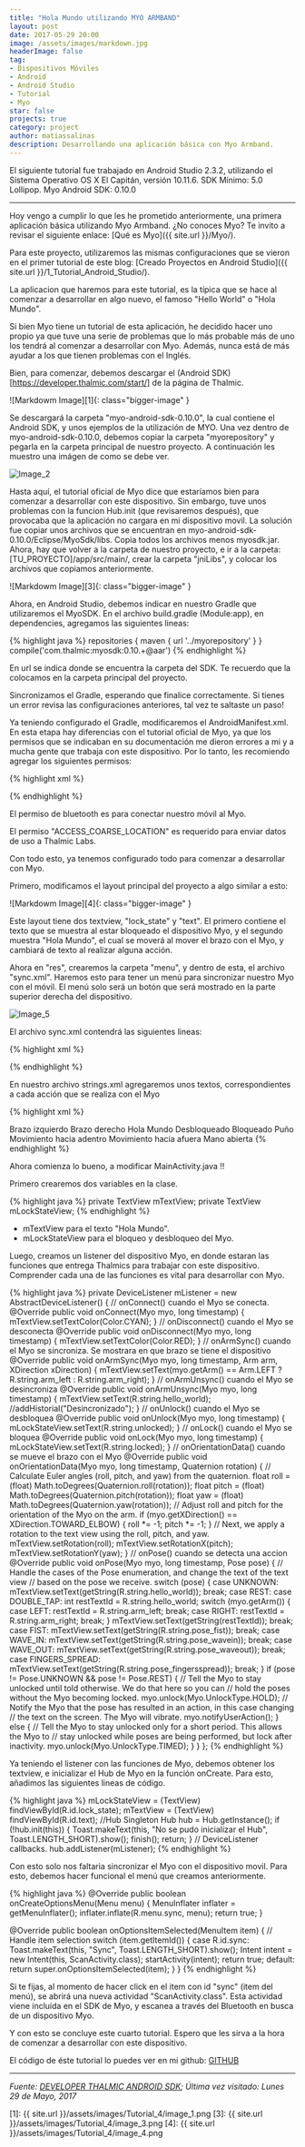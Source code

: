 ```yaml
---
title: "Hola Mundo utilizando MYO ARMBAND"
layout: post
date: 2017-05-29 20:00
image: /assets/images/markdown.jpg
headerImage: false
tag:
- Dispositivos Móviles
- Android
- Android Studio
- Tutorial
- Myo
star: false
projects: true
category: project
author: matiassalinas
description: Desarrollando una aplicación básica con Myo Armband.
---
```


El siguiente tutorial fue trabajado en Android Studio 2.3.2, utilizando el Sistema Operativo OS X El Capitán, versión 10.11.6. SDK Mínimo: 5.0 Lollipop. Myo Android SDK: 0.10.0

---

Hoy vengo a cumplir lo que les he prometido anteriormente, una primera aplicación básica utilizando Myo Armband. ¿No conoces Myo? Te invito a revisar el siguiente enlace: [Qué es Myo]({{ site.url }}/Myo/).

Para este proyecto, utilizaremos las mismas configuraciones que se vieron en el primer tutorial de este blog: [Creado Proyectos en Android Studio]({{ site.url }}/1_Tutorial_Android_Studio/).

La aplicacion que haremos para este tutorial, es la típica que se hace al comenzar a desarrollar en algo nuevo, el famoso "Hello World" o "Hola Mundo".

Si bien Myo tiene un tutorial de esta aplicación, he decidido hacer uno propio ya que tuve una serie de problemas que lo más probable más de uno los tendrá al comenzar a desarrollar con Myo. Además, nunca está de más ayudar a los que tienen problemas con el Inglés.

Bien, para comenzar, debemos descargar el (Android SDK)[https://developer.thalmic.com/start/] de la página de Thalmic.

![Markdowm Image][1]{: class="bigger-image" }

<div class="side-by-side">
   <div class="toleft">
        <p>Se descargará la carpeta "myo-android-sdk-0.10.0", la cual contiene el Android SDK, y unos ejemplos de la utilización de MYO. Una vez dentro de myo-android-sdk-0.10.0, debemos copiar la carpeta "myorepository" y pegarla en la carpeta principal de nuestro proyecto. A continuación les muestro una imágen de como se debe ver.</p>
    </div>
    <div class="toright">
        <img class="image" src="{{ site.url }}/assets/images/Tutorial_4/image_2.png" alt="Image_2">
    </div>
</div>

Hasta aquí, el tutorial oficial de Myo dice que estaríamos bien para comenzar a desarrollar con este dispositivo. Sin embargo, tuve unos problemas con la funcion Hub.init (que revisaremos después), que provocaba que la aplicación no cargara en mi dispositivo movil. La solución fue copiar unos archivos que se encuentran en myo-android-sdk-0.10.0/Eclipse/MyoSdk/libs. Copia todos los archivos menos myosdk.jar. Ahora, hay que volver a la carpeta de nuestro proyecto, e ir a la carpeta: [TU_PROYECTO]/app/src/main/, crear la carpeta "jniLibs", y colocar los archivos que copiamos anteriormente. 

![Markdowm Image][3]{: class="bigger-image" }

Ahora, en Android Studio, debemos indicar en nuestro Gradle que utilizaremos el MyoSDK. En el archivo build.gradle (Module:app), en dependencies, agregamos las siguientes lineas:

{% highlight java %}
repositories {
    maven {
        url '../myorepository'
    }
}
compile('com.thalmic:myosdk:0.10.+@aar')
{% endhighlight %}

En url se indica donde se encuentra la carpeta del SDK. Te recuerdo que la colocamos en la carpeta principal del proyecto.

Sincronizamos el Gradle, esperando que finalice correctamente. Si tienes un error revisa las configuraciones anteriores, tal vez te saltaste un paso!

Ya teniendo configurado el Gradle, modificaremos el AndroidManifest.xml. En esta etapa hay diferencias con el tutorial oficial de Myo, ya que los permisos que se indicaban en su documentación me dieron errores a mi y a mucha gente que trabaja con este dispositivo. Por lo tanto, les recomiendo agregar los siguientes permisos:

{% highlight xml %}
<uses-feature
    android:name="android.hardware.bluetooth_le"
    android:required="true" />

<uses-permission android:name="android.permission.ACCESS_COARSE_LOCATION" />
{% endhighlight %}

El permiso de bluetooth es para conectar nuestro móvil al Myo.

El permiso "ACCESS_COARSE_LOCATION" es requerido para enviar datos de uso a Thalmic Labs.

Con todo esto, ya tenemos configurado todo para comenzar a desarrollar con Myo.

Primero, modificamos el layout principal del proyecto a algo similar a esto:

![Markdowm Image][4]{: class="bigger-image" }

Este layout tiene dos textview, "lock_state" y "text". El primero contiene el texto que se muestra al estar bloqueado el dispositivo Myo, y el segundo muestra "Hola Mundo", el cual se moverá al mover el brazo con el Myo, y cambiará de texto al realizar alguna acción.

<div class="side-by-side">
   <div class="toleft">
        <p>Ahora en "res", crearemos la carpeta "menu", y dentro de esta, el archivo "sync.xml". Haremos esto para tener un menú para sincronizar nuestro Myo con el móvil. El menú solo será un botón que será mostrado en la parte superior derecha del dispositivo.</p>
    </div>
    <div class="toright">
        <img class="image" src="{{ site.url }}/assets/images/Tutorial_4/image_5.png" alt="Image_5">
    </div>
</div>

El archivo sync.xml contendrá las siguientes lineas:

{% highlight xml %}
<?xml version="1.0" encoding="utf-8"?>
<menu xmlns:android="http://schemas.android.com/apk/res/android"
    xmlns:app="http://schemas.android.com/apk/res-auto" >
    <item android:id="@+id/sync"
        android:title="Sincronizar"
        app:showAsAction="always"/>
</menu>
{% endhighlight %}

En nuestro archivo strings.xml agregaremos unos textos, correspondientes a cada acción que se realiza con el Myo

{% highlight xml %}
<?xml version="1.0" encoding="utf-8"?>
<string name="arm_left">Brazo izquierdo</string>
<string name="arm_right">Brazo derecho</string>
<string name="hello_world">Hola Mundo</string>
<string name="unlocked">Desbloqueado</string>
<string name="locked">Bloqueado</string>
<string name="pose_fist">Puño</string>
<string name="pose_wavein">Movimiento hacia adentro</string>
<string name="pose_waveout">Movimiento hacia afuera</string>
<string name="pose_fingersspread">Mano abierta</string>
{% endhighlight %}

Ahora comienza lo bueno, a modificar MainActivity.java !!

Primero crearemos dos variables en la clase.

{% highlight java %}
private TextView mTextView;
private TextView mLockStateView;
{% endhighlight %}

* mTextView para el texto "Hola Mundo".
* mLockStateView para el bloqueo y desbloqueo del Myo.

Luego, creamos un listener del dispositivo Myo, en donde estaran las funciones que entrega Thalmics para trabajar con este dispositivo. Comprender cada una de las funciones es vital para desarrollar con Myo.

{% highlight java %}
private DeviceListener mListener = new AbstractDeviceListener() {
    // onConnect() cuando el Myo se conecta.
    @Override
    public void onConnect(Myo myo, long timestamp) {
        mTextView.setTextColor(Color.CYAN);
    }
    // onDisconnect() cuando el Myo se desconecta
    @Override
    public void onDisconnect(Myo myo, long timestamp) {
        mTextView.setTextColor(Color.RED);
    }
    // onArmSync() cuando el Myo se sincroniza. Se mostrara en que brazo se tiene el dispositivo
    @Override
    public void onArmSync(Myo myo, long timestamp, Arm arm, XDirection xDirection) {
        mTextView.setText(myo.getArm() == Arm.LEFT ? R.string.arm_left : R.string.arm_right);
    }
    // onArmUnsync() cuando el Myo se desincroniza
    @Override
    public void onArmUnsync(Myo myo, long timestamp) {
        mTextView.setText(R.string.hello_world);
        //addHistorial("Desincronizado");
    }
    // onUnlock() cuando el Myo se desbloquea
    @Override
    public void onUnlock(Myo myo, long timestamp) {
        mLockStateView.setText(R.string.unlocked);
    }
    // onLock() cuando el Myo se bloquea
    @Override
    public void onLock(Myo myo, long timestamp) {
        mLockStateView.setText(R.string.locked);
    }
    // onOrientationData() cuando se mueve el brazo con el Myo
    @Override
    public void onOrientationData(Myo myo, long timestamp, Quaternion rotation) {
        // Calculate Euler angles (roll, pitch, and yaw) from the quaternion.
        float roll = (float) Math.toDegrees(Quaternion.roll(rotation));
        float pitch = (float) Math.toDegrees(Quaternion.pitch(rotation));
        float yaw = (float) Math.toDegrees(Quaternion.yaw(rotation));
        // Adjust roll and pitch for the orientation of the Myo on the arm.
        if (myo.getXDirection() == XDirection.TOWARD_ELBOW) {
            roll *= -1;
            pitch *= -1;
        }
        // Next, we apply a rotation to the text view using the roll, pitch, and yaw.
        mTextView.setRotation(roll);
        mTextView.setRotationX(pitch);
        mTextView.setRotationY(yaw);
    }
    // onPose() cuando se detecta una accion
    @Override
    public void onPose(Myo myo, long timestamp, Pose pose) {
        // Handle the cases of the Pose enumeration, and change the text of the text view
        // based on the pose we receive.
        switch (pose) {
            case UNKNOWN:
                mTextView.setText(getString(R.string.hello_world));
                break;
            case REST:
            case DOUBLE_TAP:
                int restTextId = R.string.hello_world;
                switch (myo.getArm()) {
                    case LEFT:
                        restTextId = R.string.arm_left;
                        break;
                    case RIGHT:
                        restTextId = R.string.arm_right;
                        break;
                }
                mTextView.setText(getString(restTextId));
                break;
            case FIST:
                mTextView.setText(getString(R.string.pose_fist));
                break;
            case WAVE_IN:
                mTextView.setText(getString(R.string.pose_wavein));
                break;
            case WAVE_OUT:
                mTextView.setText(getString(R.string.pose_waveout));
                break;
            case FINGERS_SPREAD:
                mTextView.setText(getString(R.string.pose_fingersspread));
                break;
        }
        if (pose != Pose.UNKNOWN && pose != Pose.REST) {
            // Tell the Myo to stay unlocked until told otherwise. We do that here so you can
            // hold the poses without the Myo becoming locked.
            myo.unlock(Myo.UnlockType.HOLD);
            // Notify the Myo that the pose has resulted in an action, in this case changing
            // the text on the screen. The Myo will vibrate.
            myo.notifyUserAction();
        } else {
            // Tell the Myo to stay unlocked only for a short period. This allows the Myo to
            // stay unlocked while poses are being performed, but lock after inactivity.
            myo.unlock(Myo.UnlockType.TIMED);
        }
    }
};
{% endhighlight %}

Ya teniendo el listener con las funciones de Myo, debemos obtener los textview, e inicializar el Hub de Myo en la función onCreate. Para esto, añadimos las siguientes lineas de código.

{% highlight java %}
mLockStateView = (TextView) findViewById(R.id.lock_state);
mTextView = (TextView) findViewById(R.id.text);
//Hub Singleton
Hub hub = Hub.getInstance();
if (!hub.init(this)) {
    Toast.makeText(this, "No se pudo inicializar el Hub", Toast.LENGTH_SHORT).show();
    finish();
    return;
}
// DeviceListener callbacks.
hub.addListener(mListener);
{% endhighlight %}

Con esto solo nos faltaria sincronizar el Myo con el dispositivo movil. Para esto, debemos hacer funcional el menú que creamos anteriormente.

{% highlight java %}
@Override
public boolean onCreateOptionsMenu(Menu menu) {
    MenuInflater inflater = getMenuInflater();
    inflater.inflate(R.menu.sync, menu);
    return true;
}

@Override
public boolean onOptionsItemSelected(MenuItem item) {
    // Handle item selection
    switch (item.getItemId()) {
        case R.id.sync:
            Toast.makeText(this, "Sync", Toast.LENGTH_SHORT).show();
            Intent intent = new Intent(this, ScanActivity.class);
            startActivity(intent);
            return true;
        default:
            return super.onOptionsItemSelected(item);
    }
}
{% endhighlight %}

Si te fijas, al momento de hacer click en el item con id "sync" (item del menú), se abrirá una nueva actividad "ScanActivity.class". Esta actividad viene incluida en el SDK de Myo, y escanea a través del Bluetooth en busca de un dispositivo Myo.

Y con esto se concluye este cuarto tutorial. Espero que les sirva a la hora de comenzar a desarrollar con este dispositivo.

El código de éste tutorial lo puedes ver en mi github: [GITHUB](https://github.com/matiassalinas/tutorial_myo)



---


<i>Fuente: [DEVELOPER THALMIC ANDROID SDK](https://developer.thalmic.com/docs/api_reference/android/index.html); Última vez visitado: Lunes 29 de Mayo, 2017</i><BR>

[1]: {{ site.url }}/assets/images/Tutorial_4/image_1.png
[3]: {{ site.url }}/assets/images/Tutorial_4/image_3.png
[4]: {{ site.url }}/assets/images/Tutorial_4/image_4.png
